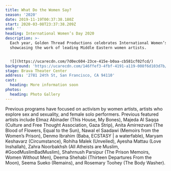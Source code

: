 ```yaml
---
title: What Do the Women Say?
season: '2020'
date: 2019-11-19T00:37:38.180Z
start: 2020-03-08T23:37:38.209Z
end: ''
heading: International Women’s Day 2020
description: >-
  Each year, Golden Thread Productions celebrates International Women’s Day by
  showcasing the work of leading Middle Eastern women artists.


  ![](https://ucarecdn.com/7d0ec604-23ce-415e-b0aa-cb581cf02fcd/)
background: 'https://ucarecdn.com/146ffef3-4fbf-4191-a119-008f6d103d7b/'
stage: Brava Theater Center
address: '2781 24th St, San Francisco, CA 94110'
cast:
  heading: More information soon
photos:
  heading: Photo Gallery
---
```

Previous programs have focused on activism by women artists, artists who explore sex and sexuality, and female solo performers. Previous featured artists include Elmaz Abinader (This House, My Bones), Majeda Al Saqqa (Culture and Free Thought Association, Gaza Strip), Anita Amirrezvani (The Blood of Flowers, Equal to the Sun), Nawal el Saadawi (Memoirs from the Women’s Prison), Denmo Ibrahim (Baba, ECSTASY | a waterfable), Maryam Keshavarz (Circumstance), Rohiha Malek (Unveiled), Ayesha Mattau (Love Inshallah), Zahra Noorbakhsh (All Atheists are Muslim, #GoodMuslimBadMuslim), Shahrnush Parsipur (The Prison Memoirs, Women Without Men), Deema Shehabi (Thirteen Departures From the Moon), Seema Sueko (Remains), and Rosemary Toohey (The Body Washer).
